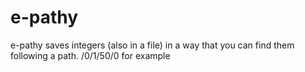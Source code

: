 # e-pathy
e-pathy saves integers (also in a file) in a way that you can find them following a path. /0/1/50/0 for example
